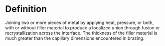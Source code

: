 # Definition

Joining two or more pieces of metal by applying heat, pressure, or both,
with or without filler material to produce a localized union through
fusion or recrystallization across the interface. The thickness of the
filler material is much greater than the capillary dimensions
encountered in brazing.
